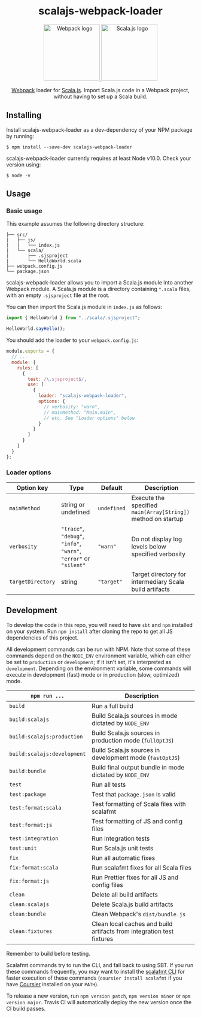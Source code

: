<div align="center">

# scalajs-webpack-loader

<a href="https://github.com/webpack/webpack">
    <img alt="Webpack logo" src="https://cdn.rawgit.com/webpack/media/e7485eb2/logo/icon.svg" height="150"/>
</a>
<a href="https://github.com/scala-js/scala-js">
    <img alt="Scala.js logo" src="http://www.scala-js.org/assets/img/scala-js-logo.svg" height="150"/>
</a>

[Webpack](http://webpack.js.org/) loader for [Scala.js](https://www.scala-js.org/).
Import Scala.js code in a Webpack project, without having to set up a Scala build.

</div>

## Installing

Install scalajs-webpack-loader as a dev-dependency of your NPM package by running:

```console
$ npm install --save-dev scalajs-webpack-loader
```

scalajs-webpack-loader currently requires at least Node v10.0. Check your version using:

```console
$ node -v
```

## Usage

### Basic usage

This example assumes the following directory structure:

```
├── src/
|   ├── js/
|   |   └── index.js
|   └── scala/
|       ├── .sjsproject
|       └── HelloWorld.scala
├── webpack.config.js
└── package.json
```

scalajs-webpack-loader allows you to import a Scala.js module into another Webpack module. A Scala.js module is a directory containing `*.scala` files, with an empty `.sjsproject` file at the root.

You can then import the Scala.js module in `index.js` as follows:

```javascript
import { HelloWorld } from "../scala/.sjsproject";

HelloWorld.sayHello();
```

You should add the loader to your `webpack.config.js`:

```javascript
module.exports = {
  // ...
  module: {
    rules: [
      {
        test: /\.sjsproject$/,
        use: [
          {
            loader: "scalajs-webpack-loader",
            options: {
              // verbosity: "warn",
              // mainMethod: "Main.main",
              // etc. See "Loader options" below
            }
          }
        ]
      }
    ]
  }
};
```

### Loader options

| Option key        | Type                                                              | Default     | Description                                                   |
| ----------------- | ----------------------------------------------------------------- | ----------- | ------------------------------------------------------------- |
| `mainMethod`      | string or undefined                                               | `undefined` | Execute the specified `main(Array[String])` method on startup |
| `verbosity`       | `"trace"`, `"debug"`, `"info"`, `"warn"`, `"error"` or `"silent"` | `"warn"`    | Do not display log levels below specified verbosity           |
| `targetDirectory` | string                                                            | `"target"`  | Target directory for intermediary Scala build artifacts       |

## Development

To develop the code in this repo, you will need to have `sbt` and `npm` installed on your system. Run `npm install` after cloning the repo to get all JS dependencies of this project.

All development commands can be run with NPM. Note that some of these commands depend on the `NODE_ENV` environment variable, which can either be set to `production` or `development`; if it isn't set, it's interpreted as `development`. Depending on the environment variable, some commands will execute in development (fast) mode or in production (slow, optimized) mode.

| `npm run ...`               | Description                                                           |
| --------------------------- | --------------------------------------------------------------------- |
| `build`                     | Run a full build                                                      |
| `build:scalajs`             | Build Scala.js sources in mode dictated by `NODE_ENV`                 |
| `build:scalajs:production`  | Build Scala.js sources in production mode (`fullOptJS`)               |
| `build:scalajs:development` | Build Scala.js sources in development mode (`fastOptJS`)              |
| `build:bundle`              | Build final output bundle in mode dictated by `NODE_ENV`              |
| `test`                      | Run all tests                                                         |
| `test:package`              | Test that `package.json` is valid                                     |
| `test:format:scala`         | Test formatting of Scala files with scalafmt                          |
| `test:format:js`            | Test formatting of JS and config files                                |
| `test:integration`          | Run integration tests                                                 |
| `test:unit`                 | Run Scala.js unit tests                                               |
| `fix`                       | Run all automatic fixes                                               |
| `fix:format:scala`          | Run scalafmt fixes for all Scala files                                |
| `fix:format:js`             | Run Prettier fixes for all JS and config files                        |
| `clean`                     | Delete all build artifacts                                            |
| `clean:scalajs`             | Delete Scala.js build artifacts                                       |
| `clean:bundle`              | Clean Webpack's `dist/bundle.js`                                      |
| `clean:fixtures`            | Clean local caches and build artifacts from integration test fixtures |

Remember to build before testing.

Scalafmt commands try to run the CLI, and fall back to using SBT. If you run these commands frequently, you may want to install the [scalafmt CLI](https://scalameta.org/scalafmt/docs/installation.html#cli) for faster execution of these commands (`coursier install scalafmt` if you have [Coursier](https://get-coursier.io/) installed on your `PATH`).

To release a new version, run `npm version patch`, `npm version minor` or `npm version major`. Travis CI will automatically deploy the new version once the CI build passes.
